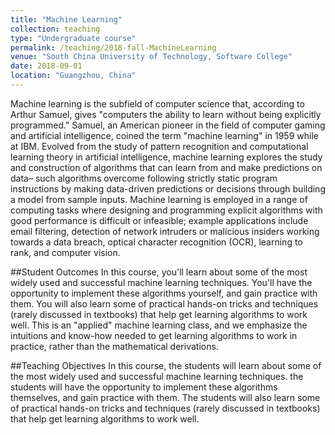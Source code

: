```yaml
---
title: "Machine Learning"
collection: teaching
type: "Undergraduate course"
permalink: /teaching/2018-fall-MachineLearning
venue: "South China University of Technology, Software College"
date: 2018-09-01
location: "Guangzhou, China"
---
```


Machine learning is the subfield of computer science that, according to Arthur Samuel, gives "computers the ability to learn without being explicitly programmed." Samuel, an American pioneer in the field of computer gaming and artificial intelligence, coined the term "machine learning" in 1959 while at IBM. Evolved from the study of pattern recognition and computational learning theory in artificial intelligence, machine learning explores the study and construction of algorithms that can learn from and make predictions on data– such algorithms overcome following strictly static program instructions by making data-driven predictions or decisions through building a model from sample inputs. Machine learning is employed in a range of computing tasks where designing and programming explicit algorithms with good performance is difficult or infeasible; example applications include email filtering, detection of network intruders or malicious insiders working towards a data breach, optical character recognition (OCR), learning to rank, and computer vision.

##Student Outcomes
In this course, you'll learn about some of the most widely used and successful machine learning techniques. You'll have the opportunity to implement these algorithms yourself, and gain practice with them. You will also learn some of practical hands-on tricks and techniques (rarely discussed in textbooks) that help get learning algorithms to work well. This is an "applied" machine learning class, and we emphasize the intuitions and know-how needed to get learning algorithms to work in practice, rather than the mathematical derivations.

##Teaching Objectives
In this course, the students will learn about some of the most widely used and successful machine learning techniques. the students will have the opportunity to implement these algorithms themselves, and gain practice with them. The students will also learn some of practical hands-on tricks and techniques (rarely discussed in textbooks) that help get learning algorithms to work well.


